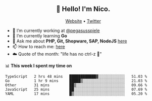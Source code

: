 <h2 align="center">👋 Hello! I'm Nico.</h2>
<p align="center">
  <a href="https://gruselhaus.com">Website</a> •
  <a href="https://twitter.com/NicoFinkernagel">Twitter</a>
</p>


- 🔭 I’m currently working at [@pegasusspiele](https://pegasus.de/en)
- 🌱 I’m currently learning **Go**
- 💬 Ask me about **PHP, Git, Shopware, SAP, NodeJS** [here](https://github.com/gruselhaus/gruselhaus/issues)
- 📫 How to reach me: [here](https://github.com/gruselhaus/gruselhaus/issues)
- ☁️ Quote of the month: "life has no ctrl-z 🌴"

📊 **This week I spent my time on**
<!--START_SECTION:waka-->
```text
TypeScript   2 hrs 48 mins   ████████████▓░░░░░░░░░░░░   51.03 % 
Go           1 hr 9 mins     █████▒░░░░░░░░░░░░░░░░░░░   21.03 % 
Other        31 mins         ██▒░░░░░░░░░░░░░░░░░░░░░░   09.66 % 
JavaScript   25 mins         ██░░░░░░░░░░░░░░░░░░░░░░░   07.69 % 
YAML         17 mins         █▒░░░░░░░░░░░░░░░░░░░░░░░   05.20 % 
```
<!--END_SECTION:waka-->
